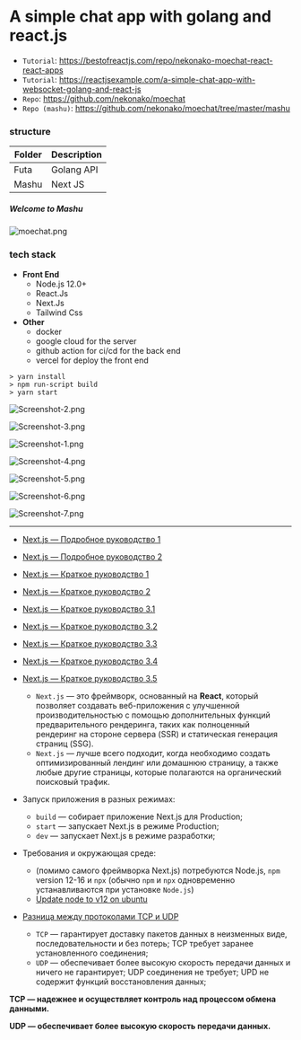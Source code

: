 # A simple chat app with golang and react.js

* `Tutorial`: https://bestofreactjs.com/repo/nekonako-moechat-react-react-apps
* `Tutorial`: https://reactjsexample.com/a-simple-chat-app-with-websocket-golang-and-react-js
* `Repo`: https://github.com/nekonako/moechat
* `Repo (mashu)`: https://github.com/nekonako/moechat/tree/master/mashu

### structure

| Folder      | Description |
| ----------- | ----------- |
| Futa        | Golang API  |
| Mashu       | Next JS     |

##### Welcome to Mashu

![moechat.png](moechat.png)

### tech stack
+ **Front End**
  - Node.js 12.0+
  - React.Js
  - Next.Js
  - Tailwind Css
+ **Other**
  - docker
  - google cloud for the server
  - github action for ci/cd for the back end
  - vercel for deploy the front end

```shell script
> yarn install
> npm run-script build
> yarn start
```

![Screenshot-2.png](screenshot_2.png)

![Screenshot-3.png](screenshot_3.png)

![Screenshot-1.png](screenshot_1.png)

![Screenshot-4.png](screenshot_4.png)

![Screenshot-5.png](screenshot_5.png)

![Screenshot-6.png](screenshot_6.png)

![Screenshot-7.png](screenshot_7.png)


---

* [Next.js — Подробное руководство 1](https://habr.com/ru/company/timeweb/blog/588498)
* [Next.js — Подробное руководство 2](https://habr.com/ru/company/timeweb/blog/590157)
* [Next.js — Краткое руководство 1](https://pxstudio.pw/blog/chto-takoe-next-js-i-dlya-chego-on-nuzhen)
* [Next.js — Краткое руководство 2](https://pxstudio.pw/blog/poluchenie-dannyh-v-next-js)
* [Next.js — Краткое руководство 3.1](https://nextjs.org/docs)
* [Next.js — Краткое руководство 3.2](https://nextjs.org/docs/getting-started)
* [Next.js — Краткое руководство 3.3](https://nextjs.org/learn/basics/create-nextjs-app/setup)
* [Next.js — Краткое руководство 3.4](https://nextjs.org/docs/api-reference/cli)
* [Next.js — Краткое руководство 3.5](https://nextjs.org/learn/basics/create-nextjs-app)
  * `Next.js` — это фреймворк, основанный на **React**, который позволяет создавать веб-приложения с улучшенной производительностью с помощью дополнительных функций предварительного рендеринга, таких как полноценный рендеринг на стороне сервера (SSR) и статическая генерация страниц (SSG).
  * `Next.js` — лучше всего подходит, когда необходимо создать оптимизированный лендинг или домашнюю страницу, а также любые другие страницы, которые полагаются на органический поисковый трафик.
* Запуск приложения в разных режимах:
  * `build` — собирает приложение Next.js для Production;
  * `start` — запускает Next.js в режиме Production;
  * `dev` — запускает Next.js в режиме разработки;
* Требования и окружающая среде:
  * (помимо самого фреймворка Next.js) потребуются Node.js, `npm` version 12-16 и `npx` (обычно `npm` и `npx` одновременно устанавливаются при установке `Node.js`)
  * [Update node to v12 on ubuntu](https://stackoverflow.com/questions/60679889/update-node-to-v12-on-ubuntu)

* [Разница между протоколами TCP и UDP](http://pyatilistnik.org/chem-otlichaetsya-protokol-tcp-ot-udp)
  * `TCP` — гарантирует доставку пакетов данных в неизменных виде, последовательности и без потерь; TCP требует заранее установленного соединения;
  * `UDP` — обеспечивает более высокую скорость передачи данных и ничего не гарантирует; UDP соединения не требует; UPD не содержит функций восстановления данных;

**TCP — надежнее и осуществляет контроль над процессом обмена данными.**

**UDP — обеспечивает более высокую скорость передачи данных.**


